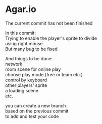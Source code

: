 # Agar.io
The current commit has not been finished  
  
In this commit:  
Trying to enable the player's sprite to divide  
using right mouse  
But many bug to be fixed  
  
And things to be done:  
network  
room scene for online play  
choose play mode (free or team etc.)  
control by keyboard  
other players' sprite  
a loading scene  
etc.  
    
you can create a new branch  
based on the previous commit  
to add and test your code  
